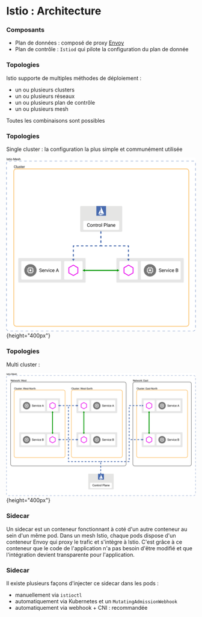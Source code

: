 # Istio : Architecture

### Composants

- Plan de données : composé de proxy [Envoy](https://www.envoyproxy.io/)
- Plan de contrôle : `Istiod` qui pilote la configuration du plan de donnée

### Topologies

Istio supporte de multiples méthodes de déploiement :

- un ou plusieurs clusters
- un ou plusieurs réseaux
- un ou plusieurs plan de contrôle
- un ou plusieurs mesh

Toutes les combinaisons sont possibles

### Topologies

Single cluster : la configuration la plus simple et communément utilisée

![](images/istio/single-cluster.svg){height="400px"}

### Topologies

Multi cluster :

![](images/istio/multi-cluster.svg){height="400px"}

### Sidecar

Un sidecar est un conteneur fonctionnant à coté d'un autre conteneur au sein
d'un même pod. Dans un mesh Istio, chaque pods dispose d'un conteneur Envoy
qui proxy le trafic et s'intègre à Istio. C'est grâce à ce conteneur que le
code de l'application n'a pas besoin d'être modifié et que l'intégration
devient transparente pour l'application.

### Sidecar

Il existe plusieurs façons d'injecter ce sidecar dans les pods :

- manuellement via `istioctl`
- automatiquement via Kubernetes et un `MutatingAdmissionWebhook`
- automatiquement via webhook + CNI : recommandée


